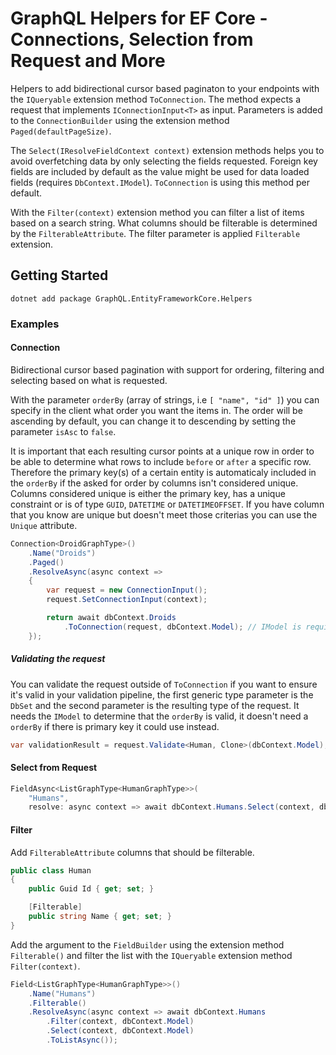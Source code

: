 # GraphQL Helpers for EF Core - Connections, Selection from Request and More

Helpers to add bidirectional cursor based paginaton to your endpoints with the `IQueryable` extension method `ToConnection`. The method expects a request that implements `IConnectionInput<T>` as input. Parameters is added to the `ConnectionBuilder` using the extension method `Paged(defaultPageSize)`.

The `Select(IResolveFieldContext context)` extension methods helps you to avoid overfetching data by only selecting the fields requested. Foreign key fields are included by default as the value might be used for data loaded fields (requires `DbContext.IModel`). `ToConnection` is using this method per default.

With the `Filter(context)` extension method you can filter a list of items based on a search string. What columns should be filterable is determined by the `FilterableAttribute`. The filter parameter is applied `Filterable` extension.

## Getting Started

```
dotnet add package GraphQL.EntityFrameworkCore.Helpers
```

### Examples

#### Connection

Bidirectional cursor based pagination with support for ordering, filtering and selecting based on what is requested.

With the parameter `orderBy` (array of strings, i.e `[ "name", "id" ]`) you can specify in the client what order you want the items in. The order will be ascending by default, you can change it to descending by setting the parameter `isAsc` to `false`.

It is important that each resulting cursor points at a unique row in order to be able to determine what rows to include `before` or `after` a specific row. Therefore the primary key(s) of a certain entity is automaticaly included in the `orderBy` if the asked for order by columns isn't considered unique. Columns considered unique is either the primary key, has a unique constraint or is of type `GUID`, `DATETIME` or `DATETIMEOFFSET`. If you have column that you know are unique but doesn't meet those criterias you can use the `Unique` attribute.

```c#
Connection<DroidGraphType>()
    .Name("Droids")
    .Paged()
    .ResolveAsync(async context =>
    {
        var request = new ConnectionInput();
        request.SetConnectionInput(context);

        return await dbContext.Droids
            .ToConnection(request, dbContext.Model); // IModel is required for Select from Request
    });
```


##### Validating the request

You can validate the request outside of `ToConnection` if you want to ensure it's valid in your validation pipeline, the first generic type parameter is the `DbSet` and the second parameter is the resulting type of the request. It needs the `IModel` to determine that the `orderBy` is valid, it doesn't need a `orderBy` if there is primary key it could use instead.

```c#
var validationResult = request.Validate<Human, Clone>(dbContext.Model);
```

#### Select from Request

```c#
FieldAsync<ListGraphType<HumanGraphType>>(
    "Humans",
    resolve: async context => await dbContext.Humans.Select(context, dbContext.Model).ToListAsync());
```

#### Filter

Add `FilterableAttribute` columns that should be filterable.

```c#
public class Human
{
    public Guid Id { get; set; }

    [Filterable]
    public string Name { get; set; }
}
```
Add the argument to the `FieldBuilder` using the extension method `Filterable()` and filter the list with the `IQueryable` extension method `Filter(context)`.

```c#
Field<ListGraphType<HumanGraphType>>()
    .Name("Humans")
    .Filterable()
    .ResolveAsync(async context => await dbContext.Humans
        .Filter(context, dbContext.Model)
        .Select(context, dbContext.Model)
        .ToListAsync());
```